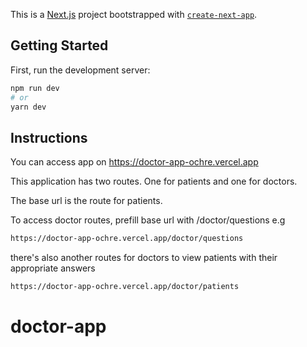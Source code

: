This is a [Next.js](https://nextjs.org/) project bootstrapped with [`create-next-app`](https://github.com/vercel/next.js/tree/canary/packages/create-next-app).

## Getting Started

First, run the development server:

```bash
npm run dev
# or
yarn dev
```

## Instructions

You can access app on https://doctor-app-ochre.vercel.app

This application has two routes. One for patients and one for doctors.

The base url is the route for patients. 

To access doctor routes, prefill base url with /doctor/questions
e.g 

```bash
https://doctor-app-ochre.vercel.app/doctor/questions
```

there's also another routes for doctors to view patients with their appropriate answers

```bash
https://doctor-app-ochre.vercel.app/doctor/patients
```
# doctor-app
